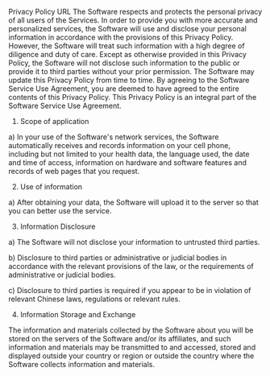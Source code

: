 Privacy Policy URL
The Software respects and protects the personal privacy of all users of the Services. In order to provide you with more accurate and personalized services, the Software will use and disclose your personal information in accordance with the provisions of this Privacy Policy. However, the Software will treat such information with a high degree of diligence and duty of care. Except as otherwise provided in this Privacy Policy, the Software will not disclose such information to the public or provide it to third parties without your prior permission. The Software may update this Privacy Policy from time to time. By agreeing to the Software Service Use Agreement, you are deemed to have agreed to the entire contents of this Privacy Policy. This Privacy Policy is an integral part of the Software Service Use Agreement.

1. Scope of application

a) In your use of the Software's network services, the Software automatically receives and records information on your cell phone, including but not limited to your health data, the language used, the date and time of access, information on hardware and software features and records of web pages that you request.

2. Use of information

a) After obtaining your data, the Software will upload it to the server so that you can better use the service.

3. Information Disclosure

a) The Software will not disclose your information to untrusted third parties.

b) Disclosure to third parties or administrative or judicial bodies in accordance with the relevant provisions of the law, or the requirements of administrative or judicial bodies.

c) Disclosure to third parties is required if you appear to be in violation of relevant Chinese laws, regulations or relevant rules.

4. Information Storage and Exchange

The information and materials collected by the Software about you will be stored on the servers of the Software and/or its affiliates, and such information and materials may be transmitted to and accessed, stored and displayed outside your country or region or outside the country where the Software collects information and materials.

